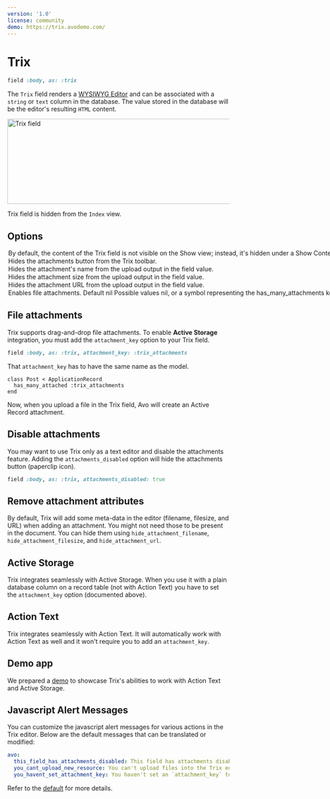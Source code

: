 ```yaml
---
version: '1.0'
license: community
demo: https://trix.avodemo.com/
---
```


# Trix

```ruby
field :body, as: :trix
```

The `Trix` field renders a [WYSIWYG Editor](https://trix-editor.org/) and can be associated with a `string` or `text` column in the database. The value stored in the database will be the editor's resulting `HTML` content.

<Image src="/assets/img/fields/trix.jpg" width="877" height="193" alt="Trix field" />

Trix field is hidden from the `Index` view.

## Options

<Option name="`always_show`">

By default, the content of the `Trix` field is not visible on the `Show` view; instead, it's hidden under a `Show Content` link that, when clicked, displays the content. You can set Markdown to display the content by setting `always_show` to `true`.

<!-- @include: ./../common/default_boolean_false.md-->
</Option>

<Option name="`attachments_disabled`">

Hides the attachments button from the Trix toolbar.

<!-- @include: ./../common/default_boolean_false.md-->
</Option>

<Option name="`hide_attachment_filename`">

Hides the attachment's name from the upload output in the field value.

<!-- @include: ./../common/default_boolean_false.md-->
</Option>

<Option name="`hide_attachment_filesize`">

Hides the attachment size from the upload output in the field value.

<!-- @include: ./../common/default_boolean_false.md-->
</Option>

<Option name="`hide_attachment_url`">

Hides the attachment URL from the upload output in the field value.

<!-- @include: ./../common/default_boolean_false.md-->
</Option>

<Option name="`attachment_key`">

Enables file attachments.

#### Default

`nil`

#### Possible values

`nil`, or a symbol representing the `has_many_attachments` key on the model.
</Option>

## File attachments

<!-- @include: ./../common/files_gem_common.md-->

Trix supports drag-and-drop file attachments. To enable **Active Storage** integration, you must add the `attachment_key` option to your Trix field.

```ruby
field :body, as: :trix, attachment_key: :trix_attachments
```

That `attachment_key` has to have the same name as the model.

```ruby{2}
class Post < ApplicationRecord
  has_many_attached :trix_attachments
end
```

Now, when you upload a file in the Trix field, Avo will create an Active Record attachment.

## Disable attachments

You may want to use Trix only as a text editor and disable the attachments feature. Adding the `attachments_disabled` option will hide the attachments button (paperclip icon).

```ruby
field :body, as: :trix, attachments_disabled: true
```

## Remove attachment attributes

By default, Trix will add some meta-data in the editor (filename, filesize, and URL) when adding an attachment. You might not need those to be present in the document. You can hide them using `hide_attachment_filename`, `hide_attachment_filesize`, and `hide_attachment_url`.

## Active Storage

Trix integrates seamlessly with Active Storage. When you use it with a plain database column on a record table (not with Action Text) you have to set the `attachment_key` option (documented above).

## Action Text

Trix integrates seamlessly with Action Text. It will automatically work with Action Text as well and it won't require you to add an `attachment_key`.

## Demo app

We prepared a [demo](https://trix.avodemo.com/) to showcase Trix's abilities to work with Action Text and Active Storage.

## Javascript Alert Messages

<VersionReq version="3.13.8" />

You can customize the javascript alert messages for various actions in the Trix editor. Below are the default messages that can be translated or modified:

```yml
avo:
  this_field_has_attachments_disabled: This field has attachments disabled.
  you_cant_upload_new_resource: You can't upload files into the Trix editor until you save the resource.
  you_havent_set_attachment_key: You haven't set an `attachment_key` to this Trix field.
```

Refer to the [default](https://github.com/avo-hq/avo/blob/main/lib/generators/avo/templates/locales/avo.en.yml) for more details.
